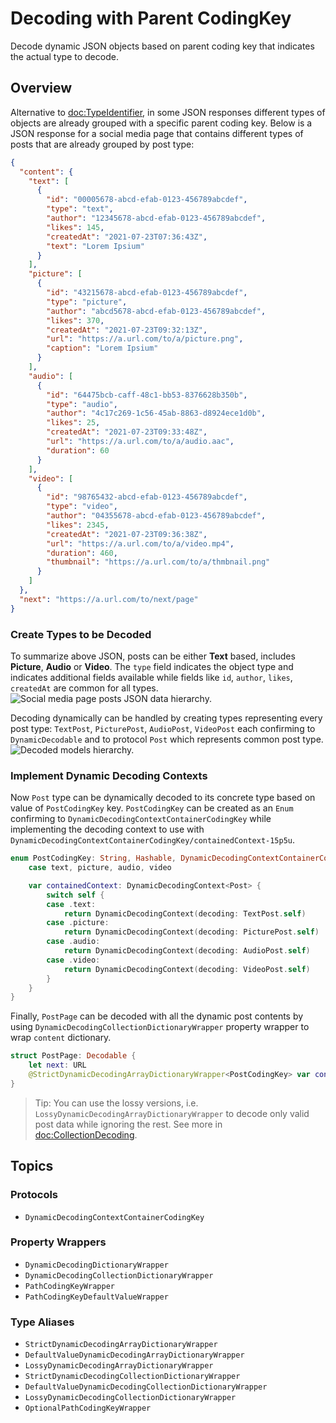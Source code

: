 # Decoding with Parent CodingKey

Decode dynamic JSON objects based on parent coding key that indicates the actual type to decode.

## Overview

Alternative to <doc:TypeIdentifier>, in some JSON responses different types of objects are already grouped with a specific parent coding key. Below is a JSON response for a social media page that contains different types of posts that are already grouped by post type:
```json
{
  "content": {
    "text": [
      {
        "id": "00005678-abcd-efab-0123-456789abcdef",
        "type": "text",
        "author": "12345678-abcd-efab-0123-456789abcdef",
        "likes": 145,
        "createdAt": "2021-07-23T07:36:43Z",
        "text": "Lorem Ipsium"
      }
    ],
    "picture": [
      {
        "id": "43215678-abcd-efab-0123-456789abcdef",
        "type": "picture",
        "author": "abcd5678-abcd-efab-0123-456789abcdef",
        "likes": 370,
        "createdAt": "2021-07-23T09:32:13Z",
        "url": "https://a.url.com/to/a/picture.png",
        "caption": "Lorem Ipsium"
      }
    ],
    "audio": [
      {
        "id": "64475bcb-caff-48c1-bb53-8376628b350b",
        "type": "audio",
        "author": "4c17c269-1c56-45ab-8863-d8924ece1d0b",
        "likes": 25,
        "createdAt": "2021-07-23T09:33:48Z",
        "url": "https://a.url.com/to/a/audio.aac",
        "duration": 60
      }
    ],
    "video": [
      {
        "id": "98765432-abcd-efab-0123-456789abcdef",
        "type": "video",
        "author": "04355678-abcd-efab-0123-456789abcdef",
        "likes": 2345,
        "createdAt": "2021-07-23T09:36:38Z",
        "url": "https://a.url.com/to/a/video.mp4",
        "duration": 460,
        "thumbnail": "https://a.url.com/to/a/thmbnail.png"
      }
    ]
  },
  "next": "https://a.url.com/to/next/page"
}
```

### Create Types to be Decoded

To summarize above JSON, posts can be either **Text** based, includes **Picture**, **Audio** or **Video**. The `type` field indicates the object type and indicates additional fields available while fields like `id`, `author`, `likes`, `createdAt` are common for all types.
![Social media page posts JSON data hierarchy.](container-json)

Decoding dynamically can be handled by creating types representing every post type: `TextPost`, `PicturePost`, `AudioPost`, `VideoPost` each confirming to ``DynamicDecodable`` and to protocol `Post` which represents common post type.
![Decoded models hierarchy.](identifier-class)

### Implement Dynamic Decoding Contexts

Now `Post` type can be dynamically decoded to its concrete type based on value of `PostCodingKey` key. `PostCodingKey` can be created as an `Enum` confirming to ``DynamicDecodingContextContainerCodingKey`` while implementing the decoding context to use with ``DynamicDecodingContextContainerCodingKey/containedContext-15p5u``.
```swift
enum PostCodingKey: String, Hashable, DynamicDecodingContextContainerCodingKey {
    case text, picture, audio, video

    var containedContext: DynamicDecodingContext<Post> {
        switch self {
        case .text:
            return DynamicDecodingContext(decoding: TextPost.self)
        case .picture:
            return DynamicDecodingContext(decoding: PicturePost.self)
        case .audio:
            return DynamicDecodingContext(decoding: AudioPost.self)
        case .video:
            return DynamicDecodingContext(decoding: VideoPost.self)
        }
    }
}
```

Finally, `PostPage` can be decoded with all the dynamic post contents by using ``DynamicDecodingCollectionDictionaryWrapper`` property wrapper to wrap `content` dictionary.
```swift
struct PostPage: Decodable {
    let next: URL
    @StrictDynamicDecodingArrayDictionaryWrapper<PostCodingKey> var content: [PostCodingKey: Post]
}
```
> Tip: You can use the lossy versions, i.e. ``LossyDynamicDecodingArrayDictionaryWrapper`` to decode only valid post data while ignoring the rest. See more in <doc:CollectionDecoding>.

## Topics

### Protocols

- ``DynamicDecodingContextContainerCodingKey``

### Property Wrappers

- ``DynamicDecodingDictionaryWrapper``
- ``DynamicDecodingCollectionDictionaryWrapper``
- ``PathCodingKeyWrapper``
- ``PathCodingKeyDefaultValueWrapper``

### Type Aliases

- ``StrictDynamicDecodingArrayDictionaryWrapper``
- ``DefaultValueDynamicDecodingArrayDictionaryWrapper``
- ``LossyDynamicDecodingArrayDictionaryWrapper``
- ``StrictDynamicDecodingCollectionDictionaryWrapper``
- ``DefaultValueDynamicDecodingCollectionDictionaryWrapper``
- ``LossyDynamicDecodingCollectionDictionaryWrapper``
- ``OptionalPathCodingKeyWrapper``
